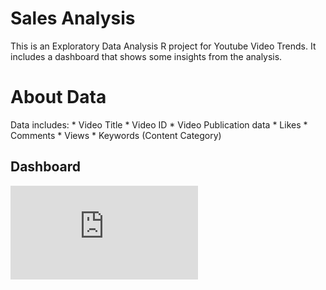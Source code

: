 # Sales Analysis
This is an Exploratory Data Analysis R project for Youtube Video Trends. It includes a dashboard that shows some insights from the analysis.

# About Data
Data includes:
    * Video Title
    * Video ID
    * Video Publication data
    * Likes
    * Comments
    * Views
    * Keywords (Content Category)

## Dashboard
![Dashboard](https://github.com/gowther33/R_Projects/tree/master/YouTube_Trend_Analysis/Dashboard/Dashboard.html)